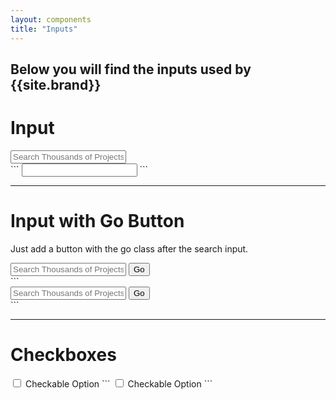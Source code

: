 ```yaml
---
layout: components
title: "Inputs"
---
```


## Below you will find the inputs used by {{site.brand}}

# Input
<div class="banner">
  <input placeholder="Search Thousands of Projects...">
</div>
```
<input>
```

---

# Input with Go Button
Just add a button with the go class after the search input.
<div class="banner">
  <input placeholder="Search Thousands of Projects...">
  <button class="go">Go</button>
</div>
```
<div class="banner">
  <input placeholder="Search Thousands of Projects...">
  <button class="go">Go</button>
</div>
```

---

# Checkboxes
<input id="checkbox-1" type="checkbox">
<label for="checkbox-1">Checkable Option</label>
```
<input type="checkbox">
<label>Checkable Option</label>
```
